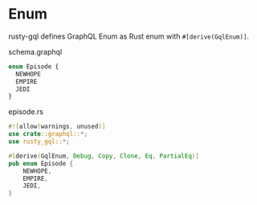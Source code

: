 # Enum

rusty-gql defines GraphQL Enum as Rust enum with `#[derive(GqlEnum)]`.

schema.graphql
``` graphql
enum Episode {
  NEWHOPE
  EMPIRE
  JEDI
}
```

episode.rs
``` rust
#![allow(warnings, unused)]
use crate::graphql::*;
use rusty_gql::*;

#[derive(GqlEnum, Debug, Copy, Clone, Eq, PartialEq)]
pub enum Episode {
    NEWHOPE,
    EMPIRE,
    JEDI,
}
```
